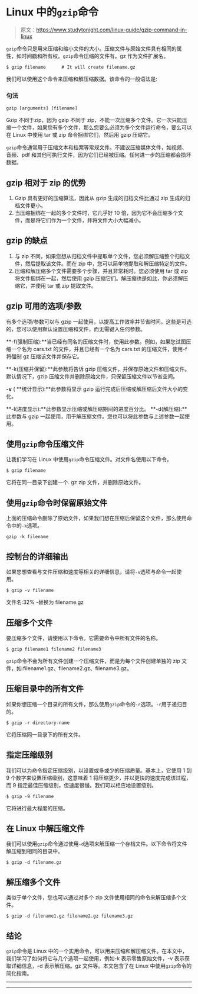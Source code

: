# Linux 中的`gzip`命令

> 原文：<https://www.studytonight.com/linux-guide/gzip-command-in-linux>

`gzip`命令只是用来压缩和缩小文件的大小。压缩文件与原始文件具有相同的属性，如时间戳和所有权。`gzip`命令压缩的文件有。gz 作为文件扩展名。

```
$ gzip filename      # It will create filename.gz
```

我们可以使用这个命令来压缩和解压缩数据。该命令的一般语法是:

### 句法

```
gzip [arguments] [filename]
```

Gzip 不同于zip，因为 gzip 不同于 zip，不能一次压缩多个文件。它一次只能压缩一个文件，如果您有多个文件，那么您要么必须为多个文件运行命令，要么可以在 Linux 中使用 tar 或 zip 命令捆绑它们，然后用 gzip 压缩它。

`gzip`命令通常用于压缩文本和档案等常规文件。不建议压缩媒体文件，如视频、音频、pdf 和其他可执行文件，因为它们已经被压缩。任何进一步的压缩都会损坏数据。

## gzip 相对于 zip 的优势

1.  Gzip 具有更好的压缩算法，因此从 gzip 生成的归档文件比通过 zip 生成的归档文件更小。
2.  当压缩捆绑在一起的多个文件时，它几乎好 10 倍，因为它不会压缩多个文件，而是将它们作为一个文件，并将文件大小大幅减小。

## gzip 的缺点

1.  与 zip 不同，如果您想从归档文件中提取单个文件，您必须解压缩整个归档文件，然后提取该文件。而在 zip 中，您可以简单地提取和解压缩特定的文件。
2.  压缩和解压缩多个文件需要多个步骤，并且非常耗时。您必须使用 tar 或 zip 将文件捆绑在一起，然后使用 gzip 压缩它们。解压缩也是如此，你必须解压缩它，并使用 tar 或 zip 提取文件。

## gzip 可用的选项/参数

有多个选项/参数可以与 gzip 一起使用，以提高工作效率并节省时间。这些是可选的，您可以使用默认设置压缩和文件，而无需键入任何参数。

**-f(强制压缩):**当已经有同名的压缩文件时，使用此参数。例如，如果您试图压缩一个名为 cars.txt 的文件，并且已经有一个名为 cars.txt 的压缩文件，使用-f 将强制 gz 压缩该文件并保存它。

**-k(压缩并保留):**此参数将告诉 gzip 压缩文件，并保存原始文件和压缩文件。默认情况下，gzip 压缩文件并删除原始文件，只保留压缩文件以节省空间。

**-v** ( **统计显示):**此参数将显示 gzip 运行完成后压缩或解压缩后文件大小的变化。

**-l(进度显示):**此参数显示压缩或解压缩期间的进度百分比。
**-d(解压缩):**此参数与 gzip 一起使用，用于解压缩文件。您也可以将此参数与上述参数一起使用。

## 使用`gzip`命令压缩文件

让我们学习在 Linux 中使用`gzip`命令压缩文件。对文件名使用以下命令。

```
$ gzip filename
```

它将在同一目录下创建一个. gz zip 文件，并删除原始文件。

## 使用`gzip`命令时保留原始文件

上面的压缩命令删除了原始文件，如果我们想在压缩后保留这个文件，那么使用命令中的`-k`选项。

```
gzip -k filename
```

## 控制台的详细输出

如果您想查看与文件压缩和速度等相关的详细信息，请将`-v`选项与命令一起使用。

```
$ gzip -v filename
```

文件名:32% -替换为 filename.gz

## 压缩多个文件

要压缩多个文件，请使用以下命令。它需要命令中所有文件的名称。

```
$ gzip filename1 filename2 filename3
```

`gzip`命令不会为所有文件创建一个压缩文件，而是为每个文件创建单独的 zip 文件，如:filename1.gz、filename2.gz、filename3.gz。

## 压缩目录中的所有文件

如果你想压缩一个目录的所有文件，那么使用`gzip`命令的`-r`选项。`-r`用于递归目的。

```
$ gzip -r directory-name
```

它将压缩同一目录下的所有文件。

## 指定压缩级别

我们可以为命令指定压缩级别，以设置或多或少的压缩质量。基本上，它使用 1 到 9 个数字来设置压缩级别，这意味着 1 将压缩更少，并以更快的速度完成该过程，而 9 指定最佳压缩级别，但速度很慢。我们可以相应地设置级别。

```
$ gzip -9 filename
```

它将进行最大程度的压缩。

## 在 Linux 中解压缩文件

我们可以使用`gzip`命令通过使用`-d`选项来解压缩一个存档文件。以下命令将文件解压缩到相同的目录中。

```
$ gzip -d filename.gz
```

## 解压缩多个文件

类似于单个文件，您也可以通过对多个 zip 文件使用相同的命令来解压缩多个文件。

```
$ gzip -d filename1.gz filename2.gz filename3.gz
```

## 结论

`gzip`命令是 Linux 中的一个实用命令，可以用来压缩和解压缩文件。在本文中，我们学习了如何将它与几个选项一起使用，例如-k 表示零售原始文件，-v 表示获取详细信息，-d 表示解压缩。gz 文件等。本文包含了在 Linux 中使用`gzip`命令的简化指南。

* * *

* * *